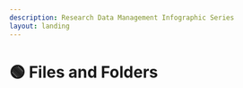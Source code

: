 ```yaml
---
description: Research Data Management Infographic Series
layout: landing
---
```


# 🟢 Files and Folders

